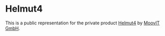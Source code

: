 # Helmut4
This is a public representation for the private product [Helmut4](https://helmut.tools) by [MoovIT GmbH](https://www.moovit.de).
